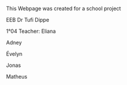 <p>This Webpage was created for a school project</p>
<p>EEB Dr Tufi Dippe</p>
<p>1°04 Teacher: Eliana</p>
<p>Adney</p>
<p>Évelyn</p>
<p>Jonas</p>
<p>Matheus</p>
